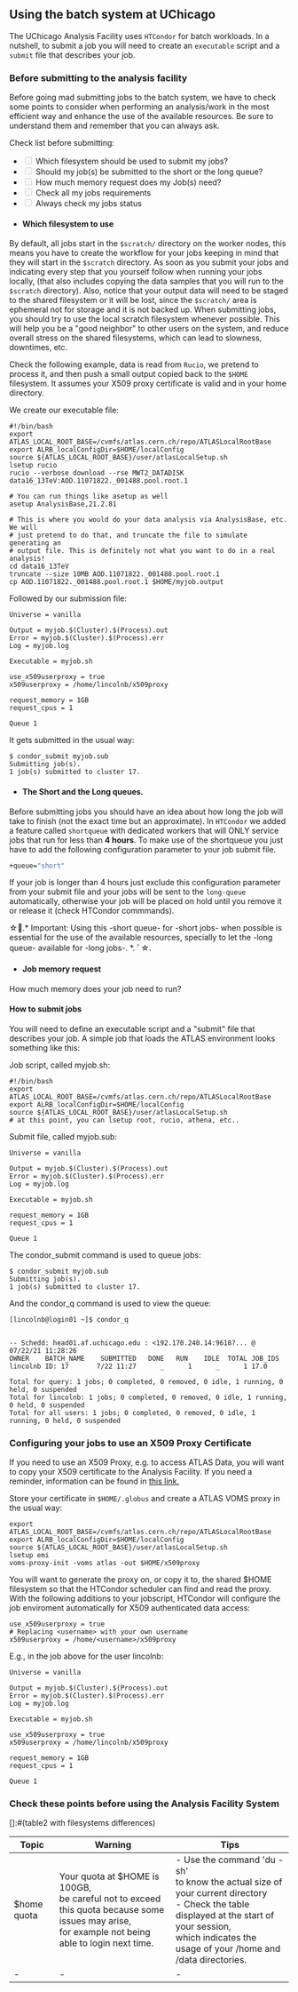 ## Using the batch system at UChicago
The UChicago Analysis Facility uses `HTCondor` for batch workloads. 
In a nutshell, to submit a job you will need to create an `executable` script and a `submit` file that describes your job.
### Before submitting to the analysis facility

Before going mad submitting jobs to the batch system, we have to check some points to consider when performing an analysis/work in the most efficient way and enhance the use of the available resources.
Be sure to understand them and remember that you can always ask. 

Check list before submitting:
<ul>
<li><input  disabled=" " type="checkbox"> Which filesystem should be used to submit my jobs?</li>
<li><input  disabled="" type="checkbox"> Should my job(s) be submitted to the short or the long queue?</li>
<li><input  disabled="" type="checkbox"> How much memory request does my Job(s) need?</li>
<li><input  disabled="" type="checkbox"> Check all my jobs requirements</li>
<li><input  disabled="" type="checkbox"> Always check my jobs status</li>
</ul>


-  #### Which filesystem to use
By default, all jobs start in the `$scratch/` directory on the worker nodes, this means you have to create the workflow for your jobs keeping in mind that they will start in the `$scratch` directory. As soon as you submit your jobs and indicating every step that you yourself follow when running your jobs locally, (that also includes copying the data samples that you will run to the `$scratch` directory). Also, notice that your output data will need to be staged to the shared filesystem or it will be lost, since the `$scratch/` area is ephemeral not for storage and it is not backed up.
When submitting jobs, you should try to use the local scratch filesystem whenever possible. This will help you be a "good neighbor" to other users on the system, and reduce overall stress on the shared filesystems, which can lead to slowness, downtimes, etc.

Check the following example, data is read from `Rucio`, we pretend to process it, and then push a small output copied back to the `$HOME` filesystem. It assumes your X509 proxy certificate is valid and in your home directory.

We create our executable file:
```
#!/bin/bash
export ATLAS_LOCAL_ROOT_BASE=/cvmfs/atlas.cern.ch/repo/ATLASLocalRootBase
export ALRB_localConfigDir=$HOME/localConfig
source ${ATLAS_LOCAL_ROOT_BASE}/user/atlasLocalSetup.sh
lsetup rucio
rucio --verbose download --rse MWT2_DATADISK data16_13TeV:AOD.11071822._001488.pool.root.1

# You can run things like asetup as well
asetup AnalysisBase,21.2.81

# This is where you would do your data analysis via AnalysisBase, etc. We will
# just pretend to do that, and truncate the file to simulate generating an
# output file. This is definitely not what you want to do in a real analysis!
cd data16_13TeV
truncate --size 10MB AOD.11071822._001488.pool.root.1
cp AOD.11071822._001488.pool.root.1 $HOME/myjob.output
```
Followed by our submission file:
```
Universe = vanilla

Output = myjob.$(Cluster).$(Process).out
Error = myjob.$(Cluster).$(Process).err
Log = myjob.log

Executable = myjob.sh

use_x509userproxy = true
x509userproxy = /home/lincolnb/x509proxy

request_memory = 1GB
request_cpus = 1

Queue 1
```

It gets submitted in the usual way:
```
$ condor_submit myjob.sub
Submitting job(s).
1 job(s) submitted to cluster 17.
```

- #### The Short and the Long queues.

Before submitting jobs you should have an idea about how long the job will take to finish (not the exact time but an approximate).
In `HTCondor` we added a feature called `shortqueue` with dedicated workers that will ONLY service jobs that run for less than **4 hours**.
To make use of the shortqueue you just have to add the following configuration parameter to your job submit file.

```bash
+queue="short"
```
If your job is longer than 4 hours just exclude this configuration parameter from your submit file and your jobs will be sent to the `long-queue` automatically, otherwise your job will be placed on hold until you remove it or release it (check HTCondor commmands).

☆ﾟ.* Important: Using this -short queue- for -short jobs- when possible is essential for the use of the available resources, specially to let the -long queue- available for -long jobs-. *. ﾟ☆.

- #### Job memory request
How much memory does your job need to run? 

#### How to submit jobs
 You will need to define an executable script and a "submit" file that describes your job. A simple job that loads the ATLAS environment looks something like this:

Job script, called myjob.sh:

```
#!/bin/bash
export ATLAS_LOCAL_ROOT_BASE=/cvmfs/atlas.cern.ch/repo/ATLASLocalRootBase
export ALRB_localConfigDir=$HOME/localConfig
source ${ATLAS_LOCAL_ROOT_BASE}/user/atlasLocalSetup.sh
# at this point, you can lsetup root, rucio, athena, etc..
```
Submit file, called myjob.sub:
```
Universe = vanilla

Output = myjob.$(Cluster).$(Process).out
Error = myjob.$(Cluster).$(Process).err
Log = myjob.log

Executable = myjob.sh

request_memory = 1GB
request_cpus = 1

Queue 1
```
The condor_submit command is used to queue jobs:
```
$ condor_submit myjob.sub
Submitting job(s).
1 job(s) submitted to cluster 17.
```
And the condor_q command is used to view the queue:
```
[lincolnb@login01 ~]$ condor_q


-- Schedd: head01.af.uchicago.edu : <192.170.240.14:9618?... @ 07/22/21 11:28:26
OWNER    BATCH_NAME    SUBMITTED   DONE   RUN    IDLE  TOTAL JOB_IDS
lincolnb ID: 17       7/22 11:27      _      1      _      1 17.0

Total for query: 1 jobs; 0 completed, 0 removed, 0 idle, 1 running, 0 held, 0 suspended
Total for lincolnb: 1 jobs; 0 completed, 0 removed, 0 idle, 1 running, 0 held, 0 suspended
Total for all users: 1 jobs; 0 completed, 0 removed, 0 idle, 1 running, 0 held, 0 suspended
```
### Configuring your jobs to use an X509 Proxy Certificate

If you need to use an X509 Proxy, e.g. to access ATLAS Data, you will want to copy your X509 certificate to the Analysis Facility. If you need a reminder, information can be found in [this link.](https://twiki.cern.ch/twiki/bin/view/AtlasComputing/WorkBookStartingGrid)

Store your certificate in ```$HOME/.globus``` and create a ATLAS VOMS proxy in the usual way:
```
export ATLAS_LOCAL_ROOT_BASE=/cvmfs/atlas.cern.ch/repo/ATLASLocalRootBase
export ALRB_localConfigDir=$HOME/localConfig
source ${ATLAS_LOCAL_ROOT_BASE}/user/atlasLocalSetup.sh
lsetup emi
voms-proxy-init -voms atlas -out $HOME/x509proxy
```
You will want to generate the proxy on, or copy it to, the shared $HOME filesystem so that the HTCondor scheduler can find and read the proxy. With the following additions to your jobscript, HTCondor will configure the job enviroment automatically for X509 authenticated data access:
```
use_x509userproxy = true
# Replacing <username> with your own username
x509userproxy = /home/<username>/x509proxy
```
E.g., in the job above for the user lincolnb:
```
Universe = vanilla

Output = myjob.$(Cluster).$(Process).out
Error = myjob.$(Cluster).$(Process).err
Log = myjob.log

Executable = myjob.sh

use_x509userproxy = true
x509userproxy = /home/lincolnb/x509proxy

request_memory = 1GB
request_cpus = 1

Queue 1
```


### Check these points before using the Analysis Facility System

[]:#(table2  with filesystems differences) 
<table>
<thead>
<tr>
<th>Topic</th>
<th>Warning</th>
<th>Tips</th>
</tr>
</thead>
<tbody>
<tr>
<td>$home quota </td>
<td>Your quota at $HOME is 100GB,<br>be careful not to exceed this quota because some issues may arise,
<br>for example not being able to login next time.</td>
<td>- Use the command 'du -sh'
<br>    to know the actual  size of your current directory  
<br>- Check the table displayed at the start of your session,
<br>    which indicates the usage of your /home and /data directories.</td></tr>
<tr>
<td>-</td>
<td>-</td>
<td>-</td></tr>
</tbody>
</table>
